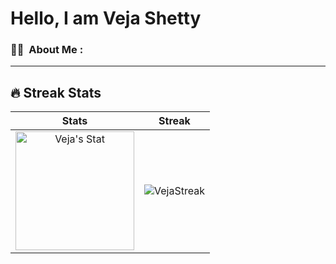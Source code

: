 # Hello, I am Veja Shetty


### :woman_technologist: &nbsp;About Me :

---
## 🔥 Streak Stats

| Stats    | Streak    |
| :---: | :---: |
|<a href="https://github.com/Vejaaa"><img alt="Veja's Stat" src="https://github-readme-stats.vercel.app/api?username=Vejaaa&show_icons=true&count_private=true&title_color=f69673&icon_color=1b93c9&show_owner=true" height="190px"/></a>|<img src="https://github-readme-streak-stats.herokuapp.com/?user=Vejaaa&title_color=f69673&icon_color=1b93c9&show_owner=true" alt="VejaStreak"/>|

